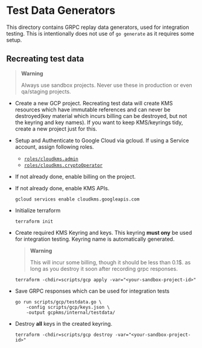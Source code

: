 # Test Data Generators

This directory contains GRPC replay data generators, used for integration testing.
This is intentionally does not use of `go generate` as it requires some setup.

## Recreating test data

> **Warning**
>
> Always use sandbox projects. Never use these in production or even qa/staging projects.

- Create a new GCP project. Recreating test data will create KMS resources
which have immutable references and can never be destroyed(key material which incurs billing can be destroyed, but not the keyring and key names). If you want to keep KMS/keyrings tidy, create a new project just for this.
- Setup and Authenticate to Google Cloud via gcloud. If using a Service account, assign following roles.
    - [`roles/cloudkms.admin`](https://cloud.google.com/kms/docs/reference/permissions-and-roles#cloudkms.admin)
    - [`roles/cloudkms.cryptoOperator`](https://cloud.google.com/kms/docs/reference/permissions-and-roles#cloudkms.cryptoOperator)

- If not already done, enable billing on the project.
- If not already done, enable KMS APIs.
    ```console
    gcloud services enable cloudkms.googleapis.com
    ```
- Initialize terraform
    ```console
    terraform init
    ```
- Create required KMS Keyring and keys. This keyring **must ony** be used for integration testing. Keyring name is automatically generated.
    > **Warning**
    >
    > This will incur some billing, though it should be less than 0.1$.
    > as long as you destroy it soon after recording grpc responses.

    ```console
    terraform -chdir=scripts/gcp apply -var="<your-sandbox-project-id>"
    ```
- Save GRPC responses which can be used for integration tests
    ```console
    go run scripts/gcp/testdata.go \
        -config scripts/gcp/keys.json \
        -output gcpkms/internal/testdata/
    ```
- Destroy **all** keys in the created keyring.
    ```console
    terraform -chdir=scripts/gcp destroy -var="<your-sandbox-project-id>"
    ```
